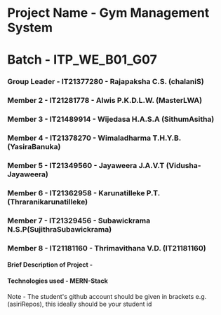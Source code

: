 
# Project Name - Gym Management System
# Batch - ITP_WE_B01_G07
### Group Leader - IT21377280 - Rajapaksha C.S. (chalaniS)
### Member 2 - IT21281778 - Alwis P.K.D.L.W. (MasterLWA)
### Member 3 - IT21489914 - Wijedasa H.A.S.A (SithumAsitha)
### Member 4 - IT21378270 - Wimaladharma T.H.Y.B.(YasiraBanuka)
### Member 5 - IT21349560 - Jayaweera J.A.V.T (Vidusha-Jayaweera)
### Member 6 - IT21362958 - Karunatilleke P.T. (Thraranikarunatilleke)
### Member 7 - IT21329456 - Subawickrama N.S.P(SujithraSubawickrama)
### Member 8 - IT21181160 - Thrimavithana V.D. (IT21181160)

#### Brief Description of Project - 
#### Technologies used - MERN-Stack

Note - The student's github account should be given in brackets e.g. (asiriRepos), this ideally should be your student id 

